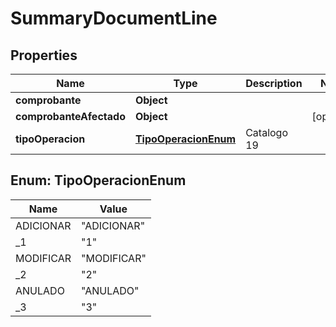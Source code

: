 # SummaryDocumentLine

## Properties
Name | Type | Description | Notes
------------ | ------------- | ------------- | -------------
**comprobante** | **Object** |  | 
**comprobanteAfectado** | **Object** |  |  [optional]
**tipoOperacion** | [**TipoOperacionEnum**](#TipoOperacionEnum) | Catalogo 19 | 

<a name="TipoOperacionEnum"></a>
## Enum: TipoOperacionEnum
Name | Value
---- | -----
ADICIONAR | &quot;ADICIONAR&quot;
_1 | &quot;1&quot;
MODIFICAR | &quot;MODIFICAR&quot;
_2 | &quot;2&quot;
ANULADO | &quot;ANULADO&quot;
_3 | &quot;3&quot;
